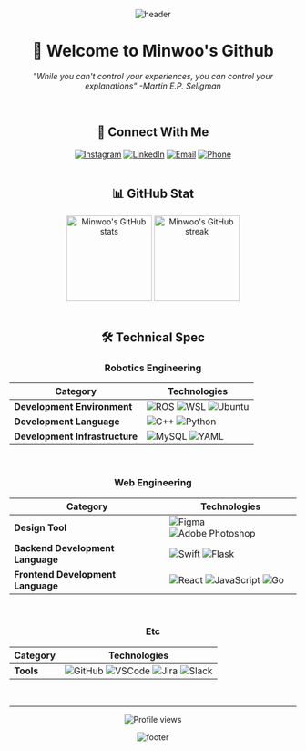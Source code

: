 <div align="center">

![header](https://capsule-render.vercel.app/api?type=waving&color=gradient&customColorList=15,16,19,20,29&height=200&section=header&text=Minwoo%20Cha&fontSize=65&animation=fadeIn&fontAlignY=38&desc=Technical%20Manager%20%7C%20%40neubility&descAlignY=58&descAlign=50)

# 🤖 Welcome to Minwoo's Github

*"While you can't control your experiences, you can control your explanations" -Martin E.P. Seligman*

</br>

## 📱 Connect With Me

<div align="center">
<a href="https://www.instagram.com/minwoo._.exfp/"><img src="https://img.shields.io/badge/Instagram-E4405F?style=for-the-badge&logo=instagram&logoColor=white" alt="Instagram"/></a>
<a href="https://www.linkedin.com/in/minwoo-cha-90a99b2a7/"><img src="https://img.shields.io/badge/LinkedIn-0077B5?style=for-the-badge&logo=linkedin&logoColor=white" alt="LinkedIn"/></a>
<a href="mailto:chaminwoo1213@gmail.com"><img src="https://img.shields.io/badge/Email-D14836?style=for-the-badge&logo=gmail&logoColor=white" alt="Email"/></a>
<a href="tel:+821095864289"><img src="https://img.shields.io/badge/Contact-4285F4?style=for-the-badge&logo=google&logoColor=white" alt="Phone"/></a>
</div>

</br>

## 📊 GitHub Stat

<div align="center">
<img height="150em" src="https://github-readme-stats-sigma-five.vercel.app/api?username=minwoo1213&show_icons=true&theme=tokyonight" alt="Minwoo's GitHub stats"/>
<img height="150em" src="https://github-readme-streak-stats.herokuapp.com/?user=minwoo1213&theme=tokyonight" alt="Minwoo's GitHub streak"/>
</div>

</br>

## 🛠️ Technical Spec

### Robotics Engineering

| **Category**                | **Technologies**                                                                 |
|-----------------------------|----------------------------------------------------------------------------------|
| **Development Environment**  | ![ROS](https://img.shields.io/badge/ROS-22314E?style=for-the-badge&logo=ros&logoColor=white) ![WSL](https://img.shields.io/badge/WSL-FCC624?style=for-the-badge&logo=Linux&logoColor=black) ![Ubuntu](https://img.shields.io/badge/Ubuntu-E95420?style=for-the-badge&logo=ubuntu&logoColor=white) |
| **Development Language**     | ![C++](https://img.shields.io/badge/C++-00599C?style=for-the-badge&logo=c%2B%2B&logoColor=white) ![Python](https://img.shields.io/badge/Python-3776AB?style=for-the-badge&logo=python&logoColor=white) |
| **Development Infrastructure** | ![MySQL](https://img.shields.io/badge/MySQL-4479A1?style=for-the-badge&logo=MySQL&logoColor=white) ![YAML](https://img.shields.io/badge/YAML-64748B?style=for-the-badge&logo=yaml&logoColor=white) |

</br>

### Web Engineering

| **Category**                | **Technologies**                                                                 |
|-----------------------------|----------------------------------------------------------------------------------|
| **Design Tool**          | ![Figma](https://img.shields.io/badge/Figma-000000?style=for-the-badge&logo=figma&logoColor=white) ![Adobe Photoshop](https://img.shields.io/badge/Adobe%20Photoshop-31A8FF?style=for-the-badge&logo=adobephotoshop&logoColor=white)  |
| **Backend Development Language**         | ![Swift](https://img.shields.io/badge/Swift-F05138?style=for-the-badge&logo=swift&logoColor=white) ![Flask](https://img.shields.io/badge/Flask-000000?style=for-the-badge&logo=flask&logoColor=white)  |
| **Frontend Development Language**        | ![React](https://img.shields.io/badge/React-61DAFB?style=for-the-badge&logo=react&logoColor=black) ![JavaScript](https://img.shields.io/badge/JavaScript-F7DF1E?style=for-the-badge&logo=javascript&logoColor=white) ![Go](https://img.shields.io/badge/Go-00ADD8?style=for-the-badge&logo=go&logoColor=white)  |

</br>

### Etc

| **Category**                | **Technologies**                                                                 |
|-----------------------------|----------------------------------------------------------------------------------|
| **Tools**                   | ![GitHub](https://img.shields.io/badge/github-181717?style=for-the-badge&logo=github&logoColor=white) ![VSCode](https://img.shields.io/badge/VSCode-007ACC?style=for-the-badge&logo=VisualStudioCode&logoColor=white) ![Jira](https://img.shields.io/badge/Jira-0052CC?style=for-the-badge&logo=jira&logoColor=white) ![Slack](https://img.shields.io/badge/Slack-4A154B?style=for-the-badge&logo=slack&logoColor=white)|

</br>

---

<div align="center">
<img src="https://komarev.com/ghpvc/?username=minwoo1213&color=blueviolet&style=for-the-badge" alt="Profile views"/>
</div>

![footer](https://capsule-render.vercel.app/api?type=waving&color=gradient&customColorList=0,2,2,5,30&height=100&section=footer)

</div>
